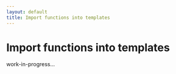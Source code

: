 ```yaml
---
layout: default
title: Import functions into templates
---
```


# Import functions into templates

work-in-progress...
